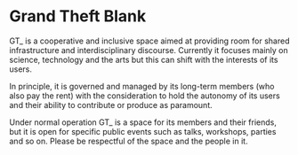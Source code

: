 # Grand Theft Blank 

GT_ is a cooperative and inclusive space aimed at providing room for shared infrastructure and interdisciplinary discourse.
Currently it focuses mainly on science, technology and the arts but this can shift with the interests of its users. 

In principle, it is governed and managed by its long-term members (who also pay the rent) with the consideration to hold the autonomy of its users and their ability to contribute or produce as paramount.

Under normal operation GT_  is a space for its members and their friends, but it is open for specific public events such as talks, workshops, parties and so on. Please be respectful of the space and the people in it.
